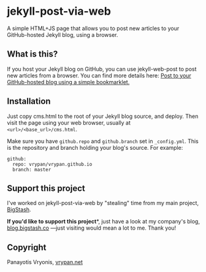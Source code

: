 # jekyll-post-via-web
A simple HTML+JS page that allows you to post new articles to your GitHub-hosted Jekyll blog, using a browser.

## What is this?
If you host your Jekyll blog on GitHub, you can use jekyll-web-post to post new articles from a browser.
You can find more details here: [Post to your GitHub-hosted blog using a simple bookmarklet.](https://blog.vrypan.net/2015/05/29/post-to-github-jekyll-using-a-bookmarklet/)

## Installation
Just copy cms.html to the root of your Jekyll blog source, and deploy. Then visit the page using your web browser, 
usually at `<url>/<base_url>/cms.html`.

Make sure you have `github.repo` and `github.branch` set in `_config.yml`. This is the repository and branch holding your
blog's source. For example:
```
github:
  repo: vrypan/vrypan.github.io
  branch: master
```

## Support this project
I've worked on jekyll-post-via-web by "stealing" time from my main project, [BigStash](https://www.bigstash.co).

**If you'd like to support this project***, just have a look at my company's blog, [blog.bigstash.co](http://blog.bigstash.co)
&mdash;just visiting would mean a lot to me. Thank you!

## Copyright
Panayotis Vryonis, [vrypan.net](https://www.vrypan.net)

